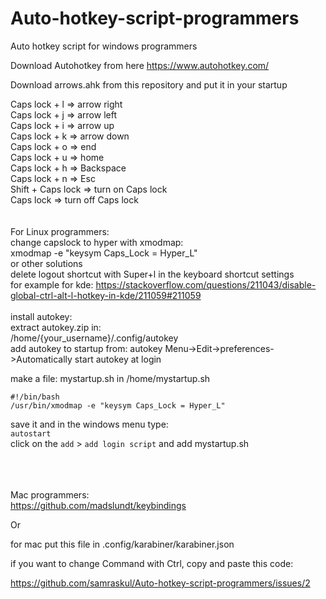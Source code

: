 # Auto-hotkey-script-programmers
Auto hotkey script for windows programmers

Download Autohotkey from here https://www.autohotkey.com/

Download arrows.ahk from this repository and put it in your startup

Caps lock + l => arrow right
<br>
Caps lock + j => arrow left
<br>
Caps lock + i => arrow up
<br>
Caps lock + k => arrow down
<br>
Caps lock + o => end
<br>
Caps lock + u => home
<br>
Caps lock + h => Backspace
<br>
Caps lock + n => Esc
<br>
Shift + Caps lock => turn on Caps lock
<br>
Caps lock => turn off Caps lock
<br>
<br>
<br>
For Linux programmers:
<br>
change capslock to hyper with xmodmap:
<br>
xmodmap -e "keysym Caps_Lock = Hyper_L"
<br>
or other solutions
<br>
delete logout shortcut with Super+l in the keyboard shortcut settings
<br>
for example for kde: https://stackoverflow.com/questions/211043/disable-global-ctrl-alt-l-hotkey-in-kde/211059#211059
<br><br>
install autokey:
<br>
extract autokey.zip in: 
<br>
/home/{your_username}/.config/autokey
<br>
add autokey to startup from:
autokey Menu->Edit->preferences->Automatically start autokey at login 

make a file: mystartup.sh in /home/mystartup.sh<br>
```
#!/bin/bash
/usr/bin/xmodmap -e "keysym Caps_Lock = Hyper_L"
```
save it and in the windows menu type: <br>
`autostart`<br>
click on the `add` > `add login script` and add mystartup.sh<br>

<br><br><br>
Mac programmers:<br>
https://github.com/madslundt/keybindings

Or

for mac put this file in .config/karabiner/karabiner.json

if you want to change Command with Ctrl, copy and paste this code:

https://github.com/samraskul/Auto-hotkey-script-programmers/issues/2





